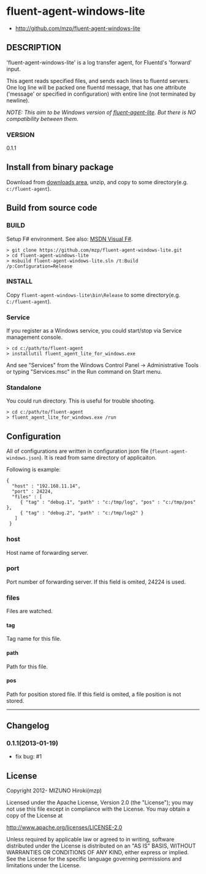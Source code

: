 ﻿# fluent-agent-windows-lite

* http://github.com/mzp/fluent-agent-windows-lite

## DESCRIPTION

'fluent-agent-windows-lite' is a log transfer agent, for Fluentd's 'forward' input.

This agent reads specified files, and sends each lines to fluentd servers. One log line will be packed one fluentd message, that has one attribute ('message' or specified in configuration) with entire line (not terminated by newline).

*NOTE: This aim to be Windows version of [fluent-agent-lite](https://github.com/tagomoris/fluent-agent-lite). But there is NO compatibility between them.*

### VERSION

0.1.1

## Install from binary package

Download from [downloads area](https://github.com/mzp/fluent-agent-windows-lite/tree/master/downloads), unzip, and copy to some directory(e.g. `c:/fluent-agent`).

## Build from source code
### BUILD

Setup F# environment. See also: [MSDN Visual F#](http://msdn.microsoft.com/en-us/vstudio/hh388569.aspx).

    > git clone https://github.com/mzp/fluent-agent-windows-lite.git
    > cd fluent-agent-windows-lite
    > msbuild fluent-agent-windows-lite.sln /t:Build /p:Configuration=Release

### INSTALL

Copy `fluent-agent-windows-lite\bin\Release` to some directory(e.g. `C:/fluent-agent`).

### Service

If you register as a Windows service, you could start/stop via Service management console.

    > cd c:/path/to/fluent-agent
    > installutil fluent_agent_lite_for_windows.exe

And see "Services" from the Windows Control Panel → Administrative Tools or typing "Services.msc" in the Run command on Start menu.

### Standalone

You could run directory. This is useful for trouble shooting.

    > cd c:/path/to/fluent-agent
    > fluent_agent_lite_for_windows.exe /run

## Configuration

All of configurations are written in configuration json file (`fleunt-agent-windows.json`). It is read from same directory of applicaiton.

Following is example:

    {
      "host" : "192.168.11.14",
      "port" : 24224,
      "files" : [
         { "tag" : "debug.1", "path" : "c:/tmp/log", "pos" : "c:/tmp/pos" },
         { "tag" : "debug.2", "path" : "c:/tmp/log2" }
       ]
     }

### host

Host name of forwarding server.

### port

Port number of forwarding server. If this field is omited, 24224 is used.

### files

Files are watched.

#### tag

Tag name for this file.

#### path

Path for this file.

#### pos

Path for position stored file. If this field is omited, a file position is not stored.

*****

## Changelog

### 0.1.1(2013-01-19)

 * fix bug: #1

## License

Copyright 2012- MIZUNO Hiroki(mzp)

Licensed under the Apache License, Version 2.0 (the "License");
you may not use this file except in compliance with the License.
You may obtain a copy of the License at

   http://www.apache.org/licenses/LICENSE-2.0

Unless required by applicable law or agreed to in writing, software
distributed under the License is distributed on an "AS IS" BASIS,
WITHOUT WARRANTIES OR CONDITIONS OF ANY KIND, either express or implied.
See the License for the specific language governing permissions and
limitations under the License.

